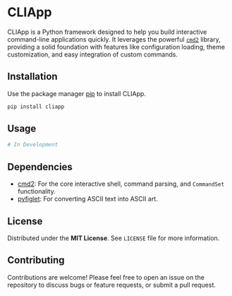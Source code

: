 # CLIApp

CLIApp is a Python framework designed to help you build interactive command-line applications quickly. It leverages the powerful [`cmd2`](https://cmd2.readthedocs.io/) library, providing a solid foundation with features like configuration loading, theme customization, and easy integration of custom commands.

## Installation

Use the package manager [pip](https://pip.pypa.io/en/stable/) to install CLIApp.

```bash
pip install cliapp
```

## Usage

```python
# In Development
```

## Dependencies

  * [cmd2](https://cmd2.readthedocs.io/): For the core interactive shell, command parsing, and `CommandSet` functionality.
  * [pyfiglet](https://github.com/pwaller/pyfiglet): For converting ASCII text into ASCII art.

## License

Distributed under the **MIT License**. See `LICENSE` file for more information.

## Contributing

Contributions are welcome\! Please feel free to open an issue on the repository to discuss bugs or feature requests, or submit a pull request.
